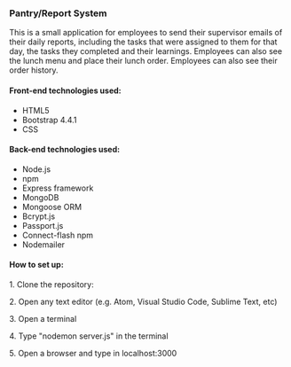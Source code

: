 <h3>Pantry/Report System</h3>

<p>This is a small application for employees to send their supervisor emails of their daily reports, including the tasks that were assigned to them for that day, the tasks they completed and their learnings. Employees can also see the lunch menu and place their lunch order. Employees can also see their order history.</p>

<h4>Front-end technologies used:</h4>
<ul>
    <li> HTML5</li>
    <li> Bootstrap 4.4.1</li>
    <li> CSS</li>
</ul>

<h4>Back-end technologies used:</h4>
<ul>
    <li>Node.js </li>
    <li>npm </li>
    <li>Express framework </li>
    <li>MongoDB</li>
    <li>Mongoose ORM</li>
    <li>Bcrypt.js</li>
    <li>Passport.js</li>
    <li>Connect-flash npm</li>
    <li>Nodemailer</li>
</ul>

<h4>How to set up:</h4>
<p>1. Clone the repository: </p>
<a href="https://help.github.com/en/github/creating-cloning-and-archiving-repositories/cloning-a-repository"></a>
<p>2. Open any text editor (e.g. Atom, Visual Studio Code, Sublime Text, etc)</p>
<p>3. Open a terminal</p>
<p>4. Type "nodemon server.js" in the terminal</p>
<p>5. Open a browser and type in localhost:3000 </p>